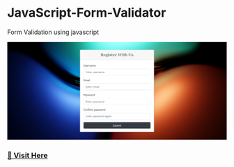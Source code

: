 # JavaScript-Form-Validator

Form Validation using javascript

![form-dogrulama](images/Demo.png)

### [🚀 Visit Here](https://dipmandal353.github.io/Form-validation-using-js/ "🚀 Visit Here")
